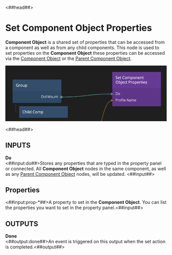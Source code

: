 <##head##>
# Set Component Object Properties

**Component Object** is a shared set of properties that can be accessed from a component as well as from any child components. This node is used to set properties on the **Component Object** these properties can be accessed via the [Component Object](/nodes/component-utilities/component-object/) or the [Parent Component Object](/nodes/component-utilities/parent-component-object/).

![](set-component-object-properties.png ':class=img-size-m')

<##head##>

## INPUTS

**Do**  
<##input:do##>Stores any properties that are typed in the property panel or connected. All **Component Object** nodes in the same component, as well as any [Parent Component Object](/nodes/component-utilities/parent-component-object/) nodes, will be updated. <##input##>

## Properties
<##input:prop-*##>A property to set in the **Component Object**. You can list the properties you want to set in the property panel.<##input##>

## OUTPUTS

**Done**  
<##output:done##>An event is triggered on this output when the set action is completed.<##output##>

